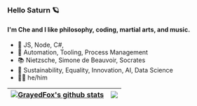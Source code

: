 ### Hello Saturn 🪐

#### I'm Che and I like philosophy, coding, martial arts, and music.

- 📝 JS, Node, C#,
- 💜 Automation, Tooling, Process Management
- 📚 Nietzsche, Simone de Beauvoir, Socrates
- 🌱 Sustainability, Equality, Innovation, AI, Data Science
- 🏳️‍🌈 he/him

| <a href="https://github.com/anuraghazra/github-readme-stats"><img align="center" src="https://github-readme-stats.vercel.app/api?username=grayedfox&show_icons=true&include_all_commits=true&theme=github_dark&hide_border=true" alt="GrayedFox's github stats" /></a> | <a href="https://github.com/anuraghazra/github-readme-stats"><img align="center" src="https://github-readme-stats.vercel.app/api/top-langs/?username=grayedfox&layout=compact&theme=github_dark&hide_border=true" /></a> |
| ------------- | ------------- |
